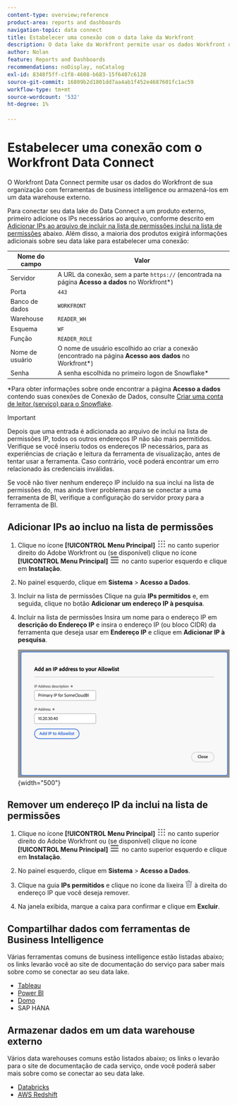 ```yaml
---
content-type: overview;reference
product-area: reports and dashboards
navigation-topic: data connect
title: Estabelecer uma conexão com o data lake da Workfront
description: O data lake da Workfront permite usar os dados Workfront de sua organização com ferramentas populares de business intelligence ou armazená-los em um data warehouse externo.
author: Nolan
feature: Reports and Dashboards
recommendations: noDisplay, noCatalog
exl-id: 8348f5ff-c1f8-4608-b683-15f6407c6128
source-git-commit: 16809b2d1801dd7aa4ab1f452e4687601fc1ac59
workflow-type: tm+mt
source-wordcount: '532'
ht-degree: 1%

---
```


# Estabelecer uma conexão com o Workfront Data Connect

O Workfront Data Connect permite usar os dados do Workfront de sua organização com ferramentas de business intelligence ou armazená-los em um data warehouse externo.

Para conectar seu data lake do Data Connect a um produto externo, primeiro adicione os IPs necessários ao arquivo, conforme descrito em [Adicionar IPs ao arquivo de incluir na lista de permissões inclui na lista de permissões](#add-ips-to-the-allowlist) abaixo. Além disso, a maioria dos produtos exigirá informações adicionais sobre seu data lake para estabelecer uma conexão:

| Nome do campo | Valor |
|---------------|-------------|
| Servidor | A URL da conexão, sem a parte `https://` (encontrada na página **Acesso a dados** no Workfront*) |
| Porta | `443` |
| Banco de dados | `WORKFRONT` |
| Warehouse | `READER_WH` |
| Esquema | `WF` |
| Função | `READER_ROLE` |
| Nome de usuário | O nome de usuário escolhido ao criar a conexão (encontrado na página **Acesso aos dados** no Workfront*) |
| Senha | A senha escolhida no primeiro logon de Snowflake* |

*Para obter informações sobre onde encontrar a página **Acesso a dados** contendo suas conexões de Conexão de Dados, consulte [Criar uma conta de leitor (serviço) para o Snowflake](/help/quicksilver/reports-and-dashboards/data-lake/create-a-reader-account.md).

>[!IMPORTANT]
>
>Depois que uma entrada é adicionada ao arquivo de inclui na lista de permissões IP, todos os outros endereços IP não são mais permitidos. Verifique se você inseriu todos os endereços IP necessários, para as experiências de criação e leitura da ferramenta de visualização, antes de tentar usar a ferramenta. Caso contrário, você poderá encontrar um erro relacionado às credenciais inválidas.
>
>Se você não tiver nenhum endereço IP incluído na sua inclui na lista de permissões do, mas ainda tiver problemas para se conectar a uma ferramenta de BI, verifique a configuração do servidor proxy para a ferramenta de BI.

## Adicionar IPs ao incluo na lista de permissões

1. Clique no ícone **[!UICONTROL Menu Principal]** ![Menu Principal](/help/_includes/assets/main-menu-icon.png) no canto superior direito do Adobe Workfront ou (se disponível) clique no ícone **[!UICONTROL Menu Principal]** ![Menu Principal](/help/_includes/assets/main-menu-icon-left-nav.png) no canto superior esquerdo e clique em **Instalação**.

1. No painel esquerdo, clique em **Sistema** > **Acesso a Dados**.

1. Incluir na lista de permissões Clique na guia **IPs permitidos** e, em seguida, clique no botão **Adicionar um endereço IP à pesquisa**.

1. Incluir na lista de permissões Insira um nome para o endereço IP em **descrição do Endereço IP** e insira o endereço IP (ou bloco CIDR) da ferramenta que deseja usar em **Endereço IP** e clique em **Adicionar IP à pesquisa**.

   ![Adicionar endereço IP](/help/quicksilver/reports-and-dashboards/data-lake/assets/add-IP-allowlist.png) {width="500"}

## Remover um endereço IP da inclui na lista de permissões

1. Clique no ícone **[!UICONTROL Menu Principal]** ![Menu Principal](/help/_includes/assets/main-menu-icon.png) no canto superior direito do Adobe Workfront ou (se disponível) clique no ícone **[!UICONTROL Menu Principal]** ![Menu Principal](/help/_includes/assets/main-menu-icon-left-nav.png) no canto superior esquerdo e clique em **Instalação**.

1. No painel esquerdo, clique em **Sistema** > **Acesso a Dados**.

1. Clique na guia **IPs permitidos** e clique no ícone da lixeira ![Ícone Excluir](/help/quicksilver/reports-and-dashboards/data-lake/assets/delete.png) à direita do endereço IP que você deseja remover.

1. Na janela exibida, marque a caixa para confirmar e clique em **Excluir**.

## Compartilhar dados com ferramentas de Business Intelligence

Várias ferramentas comuns de business intelligence estão listadas abaixo; os links levarão você ao site de documentação do serviço para saber mais sobre como se conectar ao seu data lake.

* [Tableau](https://help.tableau.com/current/pro/desktop/en-us/basicconnectoverview.htm)
* [Power BI](https://learn.microsoft.com/power-query/connectors/snowflake)
* [Domo](https://www.domo.com/appstore/connector/snowflake-connector/overview)
* SAP HANA

## Armazenar dados em um data warehouse externo

Vários data warehouses comuns estão listados abaixo; os links o levarão para o site de documentação de cada serviço, onde você poderá saber mais sobre como se conectar ao seu data lake.

* [Databricks](https://docs.databricks.com/en/connect/index.html)
* [AWS Redshift](https://docs.aws.amazon.com/redshift/latest/gsg/federated-query.html)
